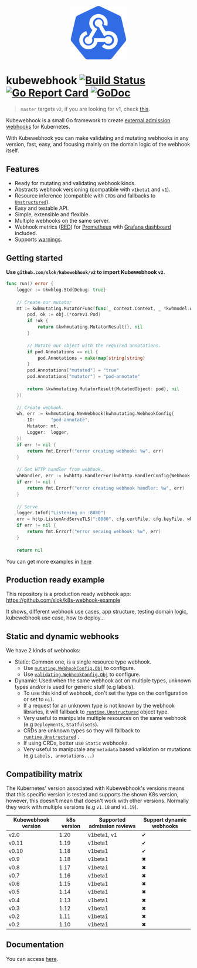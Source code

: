 <p align="center">
    <img src="logo/kubewebhook_logo@0,5x.png" width="30%" align="center" alt="kubewebhook">
</p>

# kubewebhook [![Build Status][ci-image]][ci-url] [![Go Report Card][goreport-image]][goreport-url] [![GoDoc][godoc-image]][godoc-url]

> `master` targets `v2`, if you are looking for v1, check [this](https://github.com/slok/kubewebhook/tree/v1).

Kubewebhook is a small Go framework to create [external admission webhooks][aw-url] for Kubernetes.

With Kubewebhook you can make validating and mutating webhooks in any version, fast, easy, and focusing mainly on the domain logic of the webhook itself.

## Features

- Ready for mutating and validating webhook kinds.
- Abstracts webhook versioning (compatible with `v1beta1` and `v1`).
- Resource inference (compatible with `CRD`s and fallbacks to [`Unstructured`][runtime-unstructured]).
- Easy and testable API.
- Simple, extensible and flexible.
- Multiple webhooks on the same server.
- Webhook metrics ([RED][red-metrics-url]) for [Prometheus][prometheus-url] with [Grafana dashboard][grafana-dashboard] included.
- Supports [warnings].

## Getting started

**Use `github.com/slok/kubewebhook/v2` to import Kubewebhook `v2`.**

```go
func run() error {
    logger := &kwhlog.Std{Debug: true}

    // Create our mutator
    mt := kwhmutating.MutatorFunc(func(_ context.Context, _ *kwhmodel.AdmissionReview, obj metav1.Object) (*kwhmutating.MutatorResult, error) {
        pod, ok := obj.(*corev1.Pod)
        if !ok {
            return &kwhmutating.MutatorResult{}, nil
        }

        // Mutate our object with the required annotations.
        if pod.Annotations == nil {
            pod.Annotations = make(map[string]string)
        }
        pod.Annotations["mutated"] = "true"
        pod.Annotations["mutator"] = "pod-annotate"

        return &kwhmutating.MutatorResult{MutatedObject: pod}, nil
    })

    // Create webhook.
    wh, err := kwhmutating.NewWebhook(kwhmutating.WebhookConfig{
        ID:      "pod-annotate",
        Mutator: mt,
        Logger:  logger,
    })
    if err != nil {
        return fmt.Errorf("error creating webhook: %w", err)
    }

    // Get HTTP handler from webhook.
    whHandler, err := kwhhttp.HandlerFor(kwhhttp.HandlerConfig{Webhook: wh, Logger: logger})
    if err != nil {
        return fmt.Errorf("error creating webhook handler: %w", err)
    }

    // Serve.
    logger.Infof("Listening on :8080")
    err = http.ListenAndServeTLS(":8080", cfg.certFile, cfg.keyFile, whHandler)
    if err != nil {
        return fmt.Errorf("error serving webhook: %w", err)
    }

    return nil
```

You can get more examples in [here](examples)

## Production ready example

This repository is a production ready webhook app: https://github.com/slok/k8s-webhook-example

It shows, different webhook use cases, app structure, testing domain logic, kubewebhook use case, how to deploy...

## Static and dynamic webhooks

We have 2 kinds of webhooks:

- Static: Common one, is a single resource type webhook.
  - Use [`mutating.WebhookConfig.Obj`][mutating-cfg] to configure.
  - Use [`validating.WebhookConfig.Obj`][validating-cfg] to configure.
- Dynamic: Used when the same webhook act on multiple types, unknown types and/or is used for generic stuff (e.g labels).
  - To use this kind of webhook, don't set the type on the configuration or set to `nil`.
  - If a request for an unknown type is not known by the webhook libraries, it will fallback to [`runtime.Unstructured`][runtime-unstructured] object type.
  - Very useful to manipulate multiple resources on the same webhook (e.g `Deployments`, `Statfulsets`).
  - CRDs are unknown types so they will fallback to [`runtime.Unstructured`][runtime-unstructured]`.
  - If using CRDs, better use `Static` webhooks.
  - Very useful to maniputale any `metadata` based validation or mutations (e.g `Labels, annotations...`)

## Compatibility matrix

The Kubernetes' version associated with Kubewebhook's versions means that this specific version
is tested and supports the shown K8s version, however, this doesn't mean that doesn't work with other versions. Normally they work with multiple versions (e.g `v1.18` and `v1.19`).

| Kubewebhook version | k8s version | Supported admission reviews | Support dynamic webhooks |
| ------------------- | ----------- | --------------------------- | ------------------------ |
| v2.0                | 1.20        | v1beta1, v1                 | ✔                        |
| v0.11               | 1.19        | v1beta1                     | ✔                        |
| v0.10               | 1.18        | v1beta1                     | ✔                        |
| v0.9                | 1.18        | v1beta1                     | ✖                        |
| v0.8                | 1.17        | v1beta1                     | ✖                        |
| v0.7                | 1.16        | v1beta1                     | ✖                        |
| v0.6                | 1.15        | v1beta1                     | ✖                        |
| v0.5                | 1.14        | v1beta1                     | ✖                        |
| v0.4                | 1.13        | v1beta1                     | ✖                        |
| v0.3                | 1.12        | v1beta1                     | ✖                        |
| v0.2                | 1.11        | v1beta1                     | ✖                        |
| v0.2                | 1.10        | v1beta1                     | ✖                        |

## Documentation

You can access [here][godoc-url].

[ci-image]: https://github.com/slok/kubewebhook/workflows/CI/badge.svg
[ci-url]: https://github.com/slok/kubewebhook/actions
[goreport-image]: https://goreportcard.com/badge/github.com/slok/kubewebhook
[goreport-url]: https://goreportcard.com/report/github.com/slok/kubewebhook
[godoc-image]: https://godoc.org/github.com/slok/kubewebhook?status.svg
[godoc-url]: https://pkg.go.dev/github.com/slok/kubewebhook?tab=doc
[aw-url]: https://kubernetes.io/docs/reference/access-authn-authz/extensible-admission-controllers
[docs]: https://slok.github.io/kubewebhook/
[red-metrics-url]: https://www.weave.works/blog/the-red-method-key-metrics-for-microservices-architecture/
[prometheus-url]: https://prometheus.io/
[grafana-dashboard]: https://grafana.com/dashboards/7088
[mutating-cfg]: https://pkg.go.dev/github.com/slok/kubewebhook/pkg/webhook/mutating?tab=doc#WebhookConfig
[validating-cfg]: https://pkg.go.dev/github.com/slok/kubewebhook/pkg/webhook/validating?tab=doc#WebhookConfig
[runtime-unstructured]: https://pkg.go.dev/k8s.io/apimachinery/pkg/runtime?tab=doc#Unstructured
[warnings]: https://kubernetes.io/blog/2020/09/03/warnings/

